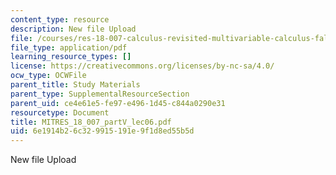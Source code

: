 ```yaml
---
content_type: resource
description: New file Upload
file: /courses/res-18-007-calculus-revisited-multivariable-calculus-fall-2011/6e1914b26c329915191e9f1d8ed55b5d_MITRES_18_007_partV_lec06.pdf
file_type: application/pdf
learning_resource_types: []
license: https://creativecommons.org/licenses/by-nc-sa/4.0/
ocw_type: OCWFile
parent_title: Study Materials
parent_type: SupplementalResourceSection
parent_uid: ce4e61e5-fe97-e496-1d45-c844a0290e31
resourcetype: Document
title: MITRES_18_007_partV_lec06.pdf
uid: 6e1914b2-6c32-9915-191e-9f1d8ed55b5d
---
```

New file Upload